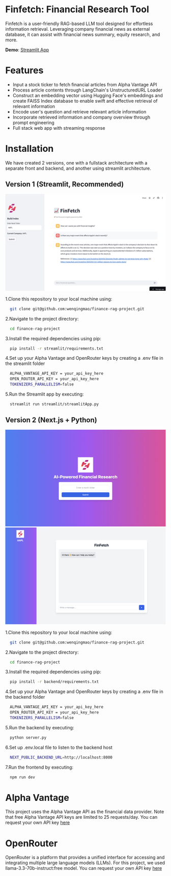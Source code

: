 
# Finfetch: Financial Research Tool
Finfetch is a user-friendly RAG-based LLM tool designed for effortless information retrieval. Leveraging company financial news as external database, it can assist with financial news summary, equity research, and more.


**Demo**: [Streamlit App](https://finfetch.streamlit.app/)

# Features
- Input a stock ticker to fetch financial articles from Alpha Vantage API
- Process article contents through LangChain's UnstructuredURL Loader
- Construct an embedding vector using Hugging Face's embeddings and create FAISS Index database to enable swift and effective retrieval of relevant information
- Encode user's question and retrieve relevant article information
- Incorporate retrieved information and company overview through prompt engineering
- Full stack web app with streaming response 

# Installation
We have created 2 versions, one with a fullstack architecture with a separate front and backend, and another using streamlit architecture.


## Version 1 (Streamlit, Recommended)

![](images/finfetch.png)

1.Clone this repository to your local machine using:

```bash
  git clone git@github.com:wenqingmao/finance-rag-project.git
```
2.Navigate to the project directory:

```bash
  cd finance-rag-project
```
3.Install the required dependencies using pip:

```bash
  pip install -r streamlit/requirements.txt
```
4.Set up your Alpha Vantage and OpenRouter keys by creating a .env file in the streamlit folder

```bash
  ALPHA_VANTAGE_API_KEY = your_api_key_here
  OPEN_ROUTER_API_KEY = your_api_key_here
  TOKENIZERS_PARALLELISM=false
```
5.Run the Streamlit app by executing:
```bash
  streamlit run streamlit/streamlitApp.py
```
## Version 2 (Next.js + Python)

![](images/homePage.png)
![](images/researchPage.png)

1.Clone this repository to your local machine using:
```bash
  git clone git@github.com:wenqingmao/finance-rag-project.git
```
2.Navigate to the project directory:

```bash
  cd finance-rag-project
```
3.Install the required dependencies using pip:

```bash
  pip install -r backend/requirements.txt
```
4.Set up your Alpha Vantage and OpenRouter keys by creating a .env file in the backend folder

```bash
  ALPHA_VANTAGE_API_KEY = your_api_key_here
  OPEN_ROUTER_API_KEY = your_api_key_here
  TOKENIZERS_PARALLELISM=false
```
5.Run the backend by executing:
```bash
  python server.py
```
6.Set up .env.local file to listen to the backend host
```bash
  NEXT_PUBLIC_BACKEND_URL=http://localhost:8000 
```

7.Run the frontend by executing:
```bash
  npm run dev
```

# Alpha Vantage 
This project uses the Alpha Vantage API as the financial data provider. Note that free Alpha Vantage API keys are limited to 25 requests/day. You can request your own API key [here](https://www.alphavantage.co/support/#api-key)

# OpenRouter
OpenRouter is a platform that provides a unified interface for accessing and integrating multiple large language models (LLMs). For this project, we used llama-3.3-70b-instruct:free model. You can request your own API key [here](https://openrouter.ai/docs/api-reference/authentication)

